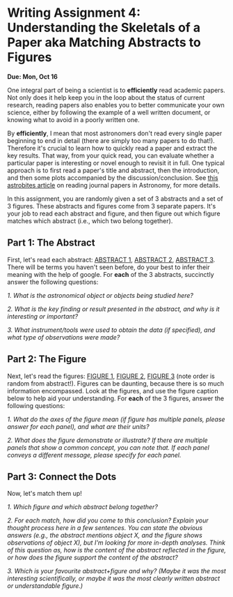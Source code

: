# Writing Assignment 4: Understanding the Skeletals of a Paper aka Matching Abstracts to Figures

**Due: Mon, Oct 16**

One integral part of being a scientist is to **efficiently** read academic papers. Not only does it help keep you in the loop about the status of current research, reading papers also enables you to better communicate your own science, either by following the example of a well written document, or knowing what to avoid in a poorly written one. 

By **efficiently**, I mean that most astronomers don't read every single paper beginning to end in detail (there are simply too many papers to do that!). Therefore it's crucial to learn how to quickly read a paper and extract the key results. That way, from your quick read, you can evaluate whether a particular paper is interesting or novel enough to revisit it in full. One typical approach is to first read a paper's title and abstract, then the introduction, and then some plots accompanied by the discussion/conclusion. See [this astrobites article](https://astrobites.org/2011/04/19/journal-articles-in-astronomy/) on reading journal papers in Astronomy, for more details.

In this assignment, you are randomly given a set of 3 abstracts and a set of 3 figures. These abstracts and figures come from 3 separate papers. It's your job to read each abstract and figure, and then figure out which figure matches which abstract (i.e., which two belong together). 

## Part 1: The Abstract

First, let's read each abstract: [ABSTRACT 1](http://staff.washington.edu/windemut/premap/abstract1.png), [ABSTRACT 2](http://staff.washington.edu/windemut/premap/abstract2.png), [ABSTRACT 3](http://staff.washington.edu/windemut/premap/abstract3.png). There will be terms you haven't seen before, do your best to infer their meaning with the help of google. For **each** of the 3 abstracts, succinctly answer the following questions:

*1. What is the astronomical object or objects being studied here?*

*2. What is the key finding or result presented in the abstract, and why is it interesting or important?*

*3. What instrument/tools were used to obtain the data (if specified), and what type of observations were made?*


## Part 2: The Figure
Next, let's read the figures: [FIGURE 1](http://staff.washington.edu/windemut/premap/figure1.pdf), [FIGURE 2](http://staff.washington.edu/windemut/premap/figure2.pdf), [FIGURE 3](http://staff.washington.edu/windemut/premap/figure3.pdf) (note order is random from abstract!). Figures can be daunting, because there is so much information encompassed. Look at the figures, and use the figure caption below to help aid your understanding. For **each** of the 3 figures, answer the following questions:

*1. What do the axes of the figure mean (if figure has multiple panels, please answer for each panel), and what are their units?*

*2. What does the figure demonstrate or illustrate? If there are multiple panels that show a common concept, you can note that. If each panel conveys a different message, please specify for each panel.*

## Part 3: Connect the Dots
Now, let's match them up! 

*1. Which figure and which abstract belong together?*

*2. For each match, how did you come to this conclusion? Explain your thought process here in a few sentences. You can state the obvious answers (e.g., the abstract mentions object X, and the figure shows observations of object X), but I'm looking for more in-depth analyses. Think of this question as, how is the content of the abstract reflected in the figure, or how does the figure support the content of the abstract?*

*3. Which is your favourite abstract+figure and why? (Maybe it was the most interesting scientifically, or maybe it was the most clearly written abstract or understandable figure.)*

